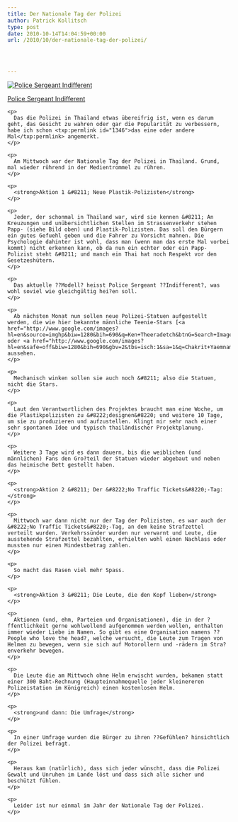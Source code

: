 ```yaml
---
title: Der Nationale Tag der Polizei
author: Patrick Kollitsch
type: post
date: 2010-10-14T14:04:59+00:00
url: /2010/10/der-nationale-tag-der-polizei/




---
```

<div class="media image">
  <a href="http://www.flickr.com/photos/schreibblogade/64437533/" title="Police Sergeant Indifferent"><img src="//farm1.static.flickr.com/25/64437533_1cd42bd2bb.jpg" alt="Police Sergeant Indifferent" /></p> 
  
  <p>
    Police Sergeant Indifferent
  </p>
  
  <p>
    </a></div> 
    
    <p>
      Das die Polizei in Thailand etwas übereifrig ist, wenn es darum geht, das Gesicht zu wahren oder gar die Popularität zu verbessern, habe ich schon <txp:permlink id="1346">das eine oder andere Mal</txp:permlink> angemerkt.
    </p>
    
    <p>
      Am Mittwoch war der Nationale Tag der Polizei in Thailand. Grund, mal wieder rührend in der Medientrommel zu rühren.
    </p>
    
    <p>
      <strong>Aktion 1 &#8211; Neue Plastik-Polizisten</strong>
    </p>
    
    <p>
      Jeder, der schonmal in Thailand war, wird sie kennen &#8211; An Kreuzungen und unübersichtlichen Stellen im Strassenverkehr stehen Papp- (siehe Bild oben) und Plastik-Polizisten. Das soll den Bürgern ein gutes Gefuehl geben und die Fahrer zu Vorsicht mahnen. Die Psychologie dahinter ist wohl, dass man (wenn man das erste Mal vorbei kommt) nicht erkennen kann, ob da nun ein echter oder ein Papp-Polizist steht &#8211; und manch ein Thai hat noch Respekt vor den Gesetzeshütern.
    </p>
    
    <p>
      Das aktuelle ??Modell? heisst Police Sergeant ??Indifferent?, was wohl soviel wie gleichgültig hei?en soll.
    </p>
    
    <p>
      Ab nächsten Monat nun sollen neue Polizei-Statuen aufgestellt werden, die wie hier bekannte männliche Teenie-Stars [<a href="http://www.google.com/images?hl=en&source=imghp&biw=1280&bih=690&q=Ken+Theeradetch&btnG=Search+Images&gbv=2&aq=f&aqi=&aql=&oq=&gs_rfai">1</a> oder <a href="http://www.google.com/images?hl=en&safe=off&biw=1280&bih=690&gbv=2&tbs=isch:1&sa=1&q=Chakrit+Yaemnam&btnG=Search&aq=f&aqi=&aql=&oq=&gs_rfai">2</a>] aussehen.
    </p>
    
    <p>
      Mechanisch winken sollen sie auch noch &#8211; also die Statuen, nicht die Stars.
    </p>
    
    <p>
      Laut den Verantwortlichen des Projektes braucht man eine Woche, um die Plastikpolizisten zu &#8222;designen&#8220; und weitere 10 Tage, um sie zu produzieren und aufzustellen. Klingt mir sehr nach einer sehr spontanen Idee und typisch thailändischer Projektplanung.
    </p>
    
    <p>
      Weitere 3 Tage wird es dann dauern, bis die weiblichen (und männlichen) Fans den Gro?teil der Statuen wieder abgebaut und neben das heimische Bett gestellt haben.
    </p>
    
    <p>
      <strong>Aktion 2 &#8211; Der &#8222;No Traffic Tickets&#8220;-Tag:</strong>
    </p>
    
    <p>
      Mittwoch war dann nicht nur der Tag der Polizisten, es war auch der &#8222;No Traffic Tickets&#8220;-Tag, an dem keine Strafzettel verteilt wurden. Verkehrssünder wurden nur verwarnt und Leute, die ausstehende Strafzettel bezahlten, erhielten wohl einen Nachlass oder mussten nur einen Mindestbetrag zahlen.
    </p>
    
    <p>
      So macht das Rasen viel mehr Spass.
    </p>
    
    <p>
      <strong>Aktion 3 &#8211; Die Leute, die den Kopf lieben</strong>
    </p>
    
    <p>
      Aktionen (und, ehm, Parteien und Organisationen), die in der ?ffentlichkeit gerne wohlwollend aufgenommen werden wollen, enthalten immer wieder Liebe im Namen. So gibt es eine Organisation namens ??People who love the head?, welche versucht, die Leute zum Tragen von Helmen zu bewegen, wenn sie sich auf Motorollern und -rädern im Stra?enverkehr bewegen.
    </p>
    
    <p>
      Die Leute die am Mittwoch ohne Helm erwischt wurden, bekamen statt einer 300 Baht-Rechnung (Haupteinnahmequelle jeder kleinereren Polizeistation im Königreich) einen kostenlosen Helm.
    </p>
    
    <p>
      <strong>und dann: Die Umfrage</strong>
    </p>
    
    <p>
      In einer Umfrage wurden die Bürger zu ihren ??Gefühlen? hinsichtlich der Polizei befragt.
    </p>
    
    <p>
      Heraus kam (natürlich), dass sich jeder wünscht, dass die Polizei Gewalt und Unruhen im Lande löst und dass sich alle sicher und beschützt fühlen.
    </p>
    
    <p>
      Leider ist nur einmal im Jahr der Nationale Tag der Polizei.
    </p>